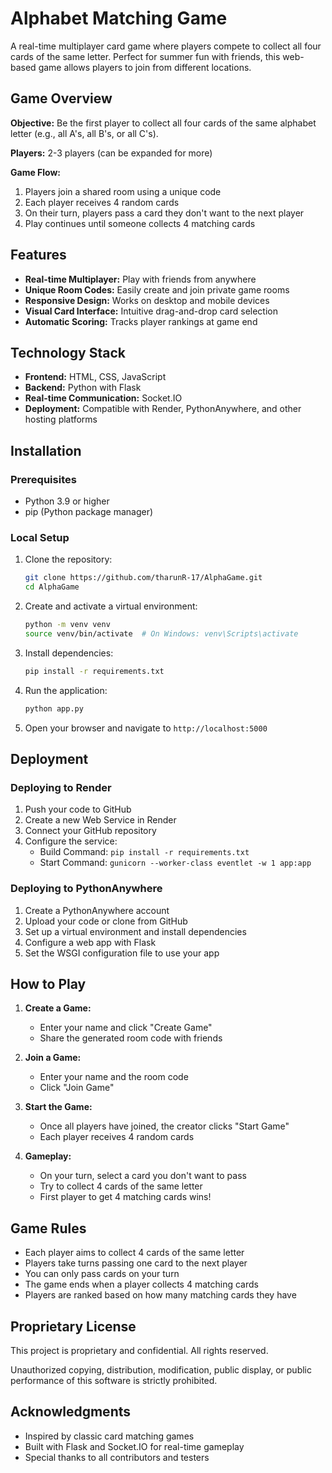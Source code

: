 # Alphabet Matching Game

A real-time multiplayer card game where players compete to collect all four cards of the same letter. Perfect for summer fun with friends, this web-based game allows players to join from different locations.

## Game Overview

**Objective:** Be the first player to collect all four cards of the same alphabet letter (e.g., all A's, all B's, or all C's).

**Players:** 2-3 players (can be expanded for more)

**Game Flow:**
1. Players join a shared room using a unique code
2. Each player receives 4 random cards
3. On their turn, players pass a card they don't want to the next player
4. Play continues until someone collects 4 matching cards

## Features

- **Real-time Multiplayer:** Play with friends from anywhere
- **Unique Room Codes:** Easily create and join private game rooms
- **Responsive Design:** Works on desktop and mobile devices
- **Visual Card Interface:** Intuitive drag-and-drop card selection
- **Automatic Scoring:** Tracks player rankings at game end

## Technology Stack

- **Frontend:** HTML, CSS, JavaScript
- **Backend:** Python with Flask
- **Real-time Communication:** Socket.IO
- **Deployment:** Compatible with Render, PythonAnywhere, and other hosting platforms

## Installation

### Prerequisites
- Python 3.9 or higher
- pip (Python package manager)

### Local Setup

1. Clone the repository:
   ```bash
   git clone https://github.com/tharunR-17/AlphaGame.git
   cd AlphaGame
   ```

2. Create and activate a virtual environment:
   ```bash
   python -m venv venv
   source venv/bin/activate  # On Windows: venv\Scripts\activate
   ```

3. Install dependencies:
   ```bash
   pip install -r requirements.txt
   ```

4. Run the application:
   ```bash
   python app.py
   ```

5. Open your browser and navigate to `http://localhost:5000`

## Deployment

### Deploying to Render

1. Push your code to GitHub
2. Create a new Web Service in Render
3. Connect your GitHub repository
4. Configure the service:
   - Build Command: `pip install -r requirements.txt`
   - Start Command: `gunicorn --worker-class eventlet -w 1 app:app`

### Deploying to PythonAnywhere

1. Create a PythonAnywhere account
2. Upload your code or clone from GitHub
3. Set up a virtual environment and install dependencies
4. Configure a web app with Flask
5. Set the WSGI configuration file to use your app

## How to Play

1. **Create a Game:**
   - Enter your name and click "Create Game"
   - Share the generated room code with friends

2. **Join a Game:**
   - Enter your name and the room code
   - Click "Join Game"

3. **Start the Game:**
   - Once all players have joined, the creator clicks "Start Game"
   - Each player receives 4 random cards

4. **Gameplay:**
   - On your turn, select a card you don't want to pass
   - Try to collect 4 cards of the same letter
   - First player to get 4 matching cards wins!

## Game Rules

- Each player aims to collect 4 cards of the same letter
- Players take turns passing one card to the next player
- You can only pass cards on your turn
- The game ends when a player collects 4 matching cards
- Players are ranked based on how many matching cards they have

## Proprietary License

This project is proprietary and confidential. All rights reserved.

Unauthorized copying, distribution, modification, public display, or public performance of this software is strictly prohibited.

## Acknowledgments

- Inspired by classic card matching games
- Built with Flask and Socket.IO for real-time gameplay
- Special thanks to all contributors and testers
